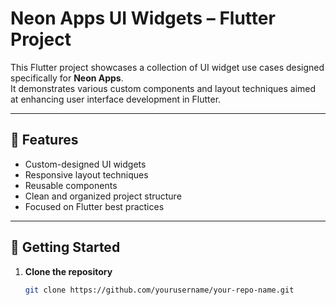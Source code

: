 # Neon Apps UI Widgets – Flutter Project

This Flutter project showcases a collection of UI widget use cases designed specifically for **Neon Apps**.  
It demonstrates various custom components and layout techniques aimed at enhancing user interface development in Flutter.

---

## 📱 Features

- Custom-designed UI widgets
- Responsive layout techniques
- Reusable components
- Clean and organized project structure
- Focused on Flutter best practices

---

## 🚀 Getting Started

1. **Clone the repository**  
   ```bash
   git clone https://github.com/yourusername/your-repo-name.git
